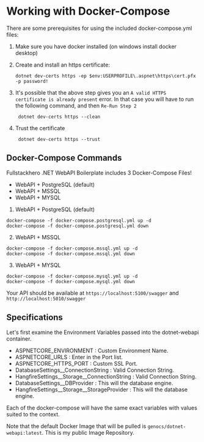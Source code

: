 # Working with Docker-Compose

There are some prerequisites for using the included docker-compose.yml files:

1) Make sure you have docker installed (on windows install docker desktop)

2) Create and install an https certificate:

    ```
    dotnet dev-certs https -ep $env:USERPROFILE\.aspnet\https\cert.pfx -p password!
    ```

3) It's possible that the above step gives you an `A valid HTTPS certificate is already present` error.
   In that case you will have to run the following command, and then  `Re-Run Step 2`

    ```
     dotnet dev-certs https --clean
    ```

4) Trust the certificate

    ```
     dotnet dev-certs https --trust
    ```


## Docker-Compose Commands

Fullstackhero .NET WebAPI Boilerplate includes 3 Docker-Compose Files!
- WebAPI + PostgreSQL (default)
- WebAPI + MSSQL
- WebAPI + MYSQL

1) WebAPI + PostgreSQL (default)
```
docker-compose -f docker-compose.postgresql.yml up -d
docker-compose -f docker-compose.postgresql.yml down
```

2) WebAPI + MSSQL
```
docker-compose -f docker-compose.mssql.yml up -d
docker-compose -f docker-compose.mssql.yml down
```

3) WebAPI + MYSQL
```
docker-compose -f docker-compose.mysql.yml up -d
docker-compose -f docker-compose.mysql.yml down
```

Your API should be available at `https://localhost:5100/swagger` and `http://localhost:5010/swagger`

## Specifications

Let's first examine the Environment Variables passed into the dotnet-webapi container.

- ASPNETCORE_ENVIRONMENT : Custom Environment Name.
- ASPNETCORE_URLS : Enter in the Port list.
- ASPNETCORE_HTTPS_PORT : Custom SSL Port.
- DatabaseSettings__ConnectionString : Valid Connection String.
- HangfireSettings__Storage__ConnectionString : Valid Connection String.
- DatabaseSettings__DBProvider : This will the database engine.
- HangfireSettings__Storage__StorageProvider : This will the database engine.

Each of the docker-compose will have the same exact variables with values suited to the context.

Note that the default Docker Image that will be pulled is `genocs/dotnet-webapi:latest`. This is my public Image Repository.